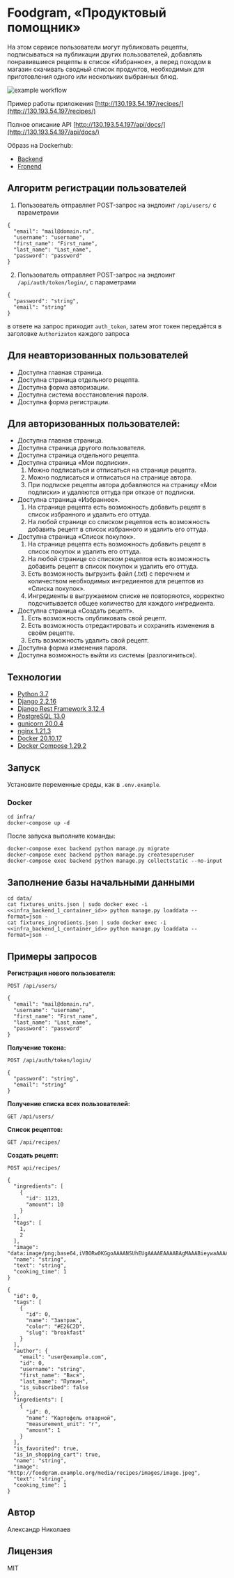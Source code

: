 # Foodgram, «Продуктовый помощник»

На этом сервисе пользователи могут публиковать рецепты, подписываться на публикации других пользователей, добавлять понравившиеся рецепты в список «Избранное», а перед походом в магазин скачивать сводный список продуктов, необходимых для приготовления одного или нескольких выбранных блюд.

![example workflow](https://github.com/aVeter77/foodgram-project-react/actions/workflows/main.yml/badge.svg)

Пример работы приложения [http://130.193.54.197/recipes/](http://130.193.54.197/recipes/)

Полное описание API [http://130.193.54.197/api/docs/](http://130.193.54.197/api/docs/)

Образs на Dockerhub:
- [Backend](https://hub.docker.com/repository/docker/aveter77/backend_foodgram/tags)
- [Fronend](https://hub.docker.com/repository/docker/aveter77/frontend_foodgram/tags)

## Алгоритм регистрации пользователей
1. Пользователь отправляет POST-запрос на эндпоинт `/api/users/` с параметрами
```
{
  "email": "mail@domain.ru",
  "username": "username",
  "first_name": "First_name",
  "last_name": "Last_name",
  "password": "password"
}
```
2. Пользователь отправляет POST-запрос на эндпоинт `/api/auth/token/login/`, с параметрами 
```
{
  "password": "string",
  "email": "string"
}
```
в ответе на запрос приходит `auth_token`, затем этот токен передаётся в заголовке `Authorizaton` каждого запроса

## Для неавторизованных пользователей
- Доступна главная страница.
- Доступна страница отдельного рецепта.
- Доступна форма авторизации.
- Доступна система восстановления пароля.
- Доступна форма регистрации.

## Для авторизованных пользователей:

- Доступна главная страница.
- Доступна страница другого пользователя.
- Доступна страница отдельного рецепта.
- Доступна страница «Мои подписки».
  1. Можно подписаться и отписаться на странице рецепта.
  2. Можно подписаться и отписаться на странице автора.
  3. При подписке рецепты автора добавляются на страницу «Мои подписки» и удаляются оттуда при отказе от подписки.
- Доступна страница «Избранное».
  1. На странице рецепта есть возможность добавить рецепт в список избранного и удалить его оттуда.
  2. На любой странице со списком рецептов есть возможность добавить рецепт в список избранного и удалить его оттуда.
- Доступна страница «Список покупок».
  1. На странице рецепта есть возможность добавить рецепт в список покупок и удалить его оттуда.
  2. На любой странице со списком рецептов есть возможность добавить рецепт в список покупок и удалить его оттуда.
  3. Есть возможность выгрузить файл (.txt) с перечнем и количеством необходимых ингредиентов для рецептов из «Списка покупок».
  4. Ингредиенты в выгружаемом списке не повторяются, корректно подсчитывается общее количество для каждого ингредиента.
- Доступна страница «Создать рецепт».
  1. Есть возможность опубликовать свой рецепт.
  2. Есть возможность отредактировать и сохранить изменения в своём рецепте.
  3. Есть возможность удалить свой рецепт.
- Доступна форма изменения пароля.
- Доступна возможность выйти из системы (разлогиниться).

## Технологии
- [Python 3.7](https://www.python.org/)
- [Django 2.2.16](https://www.djangoproject.com/)
- [Django Rest Framework 3.12.4](https://www.django-rest-framework.org/)
- [PostgreSQL 13.0](https://www.postgresql.org/)
- [gunicorn 20.0.4](https://pypi.org/project/)
- [nginx 1.21.3](https://nginx.org/ru/)
- [Docker 20.10.17](https://www.docker.com/)
- [Docker Compose 1.29.2](https://docs.docker.com/compose/)

## Запуск

Установите переменные среды, как в `.env.example`.
### Docker
```
cd infra/
docker-compose up -d
```
После запуска выполните команды:
```
docker-compose exec backend python manage.py migrate
docker-compose exec backend python manage.py createsuperuser
docker-compose exec backend python manage.py collectstatic --no-input 
```

## Заполнение базы начальными данными
```
cd data/
cat fixtures_units.json | sudo docker exec -i <<infra_backend_1_container_id>> python manage.py loaddata --format=json -
cat fixtures_ingredients.json | sudo docker exec -i <<infra_backend_1_container_id>> python manage.py loaddata --format=json -
```

## Примеры запросов

**Регистрация нового пользователя:**
```
POST /api/users/
```
```
{
  "email": "mail@domain.ru",
  "username": "username",
  "first_name": "First_name",
  "last_name": "Last_name",
  "password": "password"
}
```
**Получение токена:**

```
POST /api/auth/token/login/
```
```
{
  "password": "string",
  "email": "string"
}
```

**Получение списка всех пользователей:**

```
GET /api/users/
```

**Список рецептов:**

```
GET /api/recipes/
```
**Создать рецепт:**
```
POST api/recipes/
```
```
{
  "ingredients": [
    {
      "id": 1123,
      "amount": 10
    }
  ],
  "tags": [
    1,
    2
  ],
  "image": "data:image/png;base64,iVBORw0KGgoAAAANSUhEUgAAAAEAAAABAgMAAABieywaAAAACVBMVEUAAAD///9fX1/S0ecCAAAACXBIWXMAAA7EAAAOxAGVKw4bAAAACklEQVQImWNoAAAAggCByxOyYQAAAABJRU5ErkJggg==",
  "name": "string",
  "text": "string",
  "cooking_time": 1
}
```
```
{
  "id": 0,
  "tags": [
    {
      "id": 0,
      "name": "Завтрак",
      "color": "#E26C2D",
      "slug": "breakfast"
    }
  ],
  "author": {
    "email": "user@example.com",
    "id": 0,
    "username": "string",
    "first_name": "Вася",
    "last_name": "Пупкин",
    "is_subscribed": false
  },
  "ingredients": [
    {
      "id": 0,
      "name": "Картофель отварной",
      "measurement_unit": "г",
      "amount": 1
    }
  ],
  "is_favorited": true,
  "is_in_shopping_cart": true,
  "name": "string",
  "image": "http://foodgram.example.org/media/recipes/images/image.jpeg",
  "text": "string",
  "cooking_time": 1
}
```

## Автор
Александр Николаев

## Лицензия

MIT
